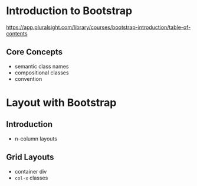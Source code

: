 # Introduction to Bootstrap
https://app.pluralsight.com/library/courses/bootstrap-introduction/table-of-contents

## Core Concepts
- semantic class names
- compositional classes
- convention

# Layout with Bootstrap
## Introduction
- n-column layouts

## Grid Layouts
- container div
- `col-x` classes
